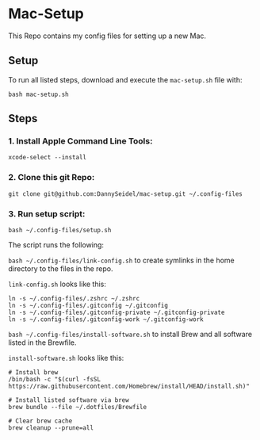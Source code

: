 # Mac-Setup

This Repo contains my config files for setting up a new Mac.

## Setup
To run all listed steps, download and execute the `mac-setup.sh` file with:
```shell
bash mac-setup.sh
```

## Steps

### 1. Install Apple Command Line Tools:
```shell
xcode-select --install
```

### 2. Clone this git Repo:
```shell
git clone git@github.com:DannySeidel/mac-setup.git ~/.config-files
```

### 3. Run setup script:
```shell
bash ~/.config-files/setup.sh
```
The script runs the following:

`bash ~/.config-files/link-config.sh` to create symlinks in the home directory to the files in the repo.

`link-config.sh` looks like this:
```shell
ln -s ~/.config-files/.zshrc ~/.zshrc
ln -s ~/.config-files/.gitconfig ~/.gitconfig
ln -s ~/.config-files/.gitconfig-private ~/.gitconfig-private
ln -s ~/.config-files/.gitconfig-work ~/.gitconfig-work
```

`bash ~/.config-files/install-software.sh` to install Brew and all software listed in the Brewfile.

`install-software.sh` looks like this:
```shell
# Install brew
/bin/bash -c "$(curl -fsSL https://raw.githubusercontent.com/Homebrew/install/HEAD/install.sh)"

# Install listed software via brew
brew bundle --file ~/.dotfiles/Brewfile

# Clear brew cache
brew cleanup --prune=all
```
